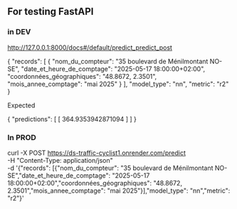## For testing FastAPI 

### in DEV

http://127.0.0.1:8000/docs#/default/predict_predict_post

{
  "records": [
    {
      "nom_du_compteur": "35 boulevard de Ménilmontant NO-SE",
      "date_et_heure_de_comptage": "2025-05-17 18:00:00+02:00",
      "coordonnées_géographiques": "48.8672, 2.3501",
      "mois_annee_comptage": "mai 2025"
    }
  ],
  "model_type": "nn",
  "metric": "r2"
}

Expected 

{
  "predictions": [
    [
      364.9353942871094
    ]
  ]
}

### In PROD

curl -X POST https://ds-traffic-cyclist1.onrender.com/predict \
  -H "Content-Type: application/json" \
  -d '{"records": [{"nom_du_compteur": "35 boulevard de Ménilmontant NO-SE","date_et_heure_de_comptage": "2025-05-17 18:00:00+02:00","coordonnées_géographiques": "48.8672, 2.3501","mois_annee_comptage": "mai 2025"}],"model_type": "nn","metric": "r2"}'
